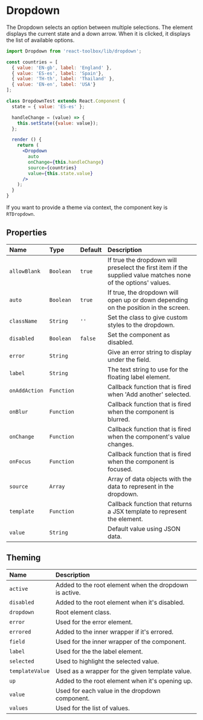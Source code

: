 # Dropdown

The Dropdown selects an option between multiple selections. The element displays the current state and a down arrow. When it is clicked, it displays the list of available options.

<!-- example -->
```jsx
import Dropdown from 'react-toolbox/lib/dropdown';

const countries = [
  { value: 'EN-gb', label: 'England' },
  { value: 'ES-es', label: 'Spain'},
  { value: 'TH-th', label: 'Thailand' },
  { value: 'EN-en', label: 'USA'}
];

class DropdownTest extends React.Component {
  state = { value: 'ES-es' };

  handleChange = (value) => {
    this.setState({value: value});
  };

  render () {
    return (
      <Dropdown
        auto
        onChange={this.handleChange}
        source={countries}
        value={this.state.value}
      />
    );
  }
}
```

If you want to provide a theme via context, the component key is `RTDropdown`.

## Properties

| Name         | Type       | Default | Description |
|:-------------|:-----------|:--------|:------------|
| `allowBlank` | `Boolean`  | `true`  | If true the dropdown will preselect the first item if the supplied value matches none of the options' values.|
| `auto`       | `Boolean`  | `true`  | If true, the dropdown will open up or down depending on the position in the screen.|
| `className`  | `String`   | `''`    | Set the class to give custom styles to the dropdown.|
| `disabled`   | `Boolean`  | `false` | Set the component as disabled.|
| `error`      | `String`   |         | Give an error string to display under the field.|
| `label`      | `String`   |         | The text string to use for the floating label element.|
| `onAddAction`| `Function` |         | Callback function that is fired when 'Add another' selected.|
| `onBlur`     | `Function` |         | Callback function that is fired when the component is blurred.|
| `onChange`   | `Function` |         | Callback function that is fired when the component's value changes.|
| `onFocus`    | `Function` |         | Callback function that is fired when the component is focused.|
| `source`     | `Array`    |         | Array of data objects with the data to represent in the dropdown.|
| `template`   | `Function` |         | Callback function that returns a JSX template to represent the element.|
| `value`      | `String`   |         | Default value using JSON data.|

## Theming

| Name            | Description|
|:----------------|:-----------|
| `active`        | Added to the root element when the dropdown is active.|
| `disabled`      | Added to the root element when it's disabled.|
| `dropdown`      | Root element class.|
| `error`         | Used for the error element.|
| `errored`       | Added to the inner wrapper if it's errored.|
| `field`         | Used for the inner wrapper of the component.|
| `label`         | Used for the the label element.|
| `selected`      | Used to highlight the selected value.|
| `templateValue` | Used as a wrapper for the given template value.|
| `up`            | Added to the root element when it's opening up.|
| `value`         | Used for each value in the dropdown component.|
| `values`        | Used for the list of values.|
